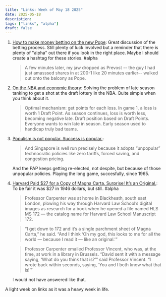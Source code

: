 ```yaml
---
title: "Links: Week of May 18 2025"
date: 2025-05-18
description:
tags: ["links", "alpha"]
draft: false
---
```


1. [How to make money betting on the new Pope](https://x.com/domahhhh/status/1920612517631479984): Great discussion of the betting process. Still plenty of luck involved but a reminder that there is plenty of "alpha" out there if you look in the right place. Maybe I should create a hashtag for these stories. #alpha
    > A few minutes later, my jaw dropped as Prevost -- the guy I had just amasssed shares in at 200-1 like 20 minutes earlier-- walked out onto the balcony as Pope.

2. [On the NBA and economic theory](https://x.com/Afinetheorem/status/1922471157569057117): Solving the problem of late season tanking to get a shot at the draft lottery in the NBA. Quite simple when you think about it. 
    > Optimal mechanism: get points for each loss. In game 1, a loss is worth 1 Draft Point. As season continues, loss is worth less, becoming negative late. Draft position based on Draft Points. Everyone wants to win late in season. Early season used to handicap truly bad teams.

3. [Populism is not popular. Success is popular.](https://scottsumner.substack.com/p/populism-is-not-popular): 
    > And Singapore is well run precisely because it adopts “unpopular” technocratic policies like zero tariffs, forced saving, and congestion pricing.

    And the PAP keeps getting re-elected, not despite, but because of those unpopular policies. Playing the long game, succesfully, since 1965. 

4. [Harvard Paid $27 for a Copy of Magna Carta. Surprise! It’s an Original.](https://www.nytimes.com/2025/05/15/world/europe/harvard-magna-carta-original.html): To be fair it was $27 in 1946 dollars, but still. #alpha
    > Professor Carpenter was at home in Blackheath, south east London, plowing his way through Harvard Law School’s digital images as research for a book when he opened a file named HLS MS 172 — the catalog name for Harvard Law School Manuscript 172.

    > “I get down to 172 and it’s a single parchment sheet of Magna Carta,” he said. “And I think ‘Oh my god, this looks to me for all the world — because I read it — like an original.’”

    > Professor Carpenter emailed Professor Vincent, who was, at the time, at work in a library in Brussels. “David sent it with a message saying, ‘What do you think that is?’” said Professor Vincent. “I wrote back within seconds, saying, ‘You and I both know what that is!’”


    I would not have answered like that. 

A light week on links as it was a heavy week in life. 